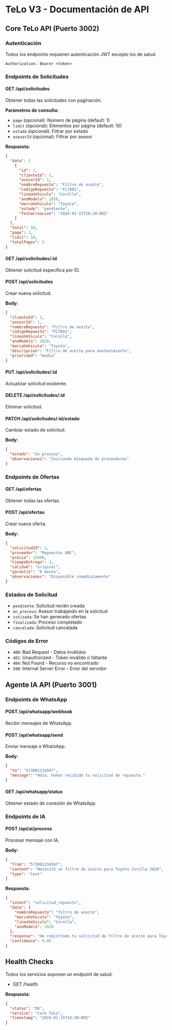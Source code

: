 # TeLo V3 - Documentación de API

## Core TeLo API (Puerto 3002)

### Autenticación
Todos los endpoints requieren autenticación JWT excepto los de salud.

```
Authorization: Bearer <token>
```

### Endpoints de Solicitudes

#### GET /api/solicitudes
Obtener todas las solicitudes con paginación.

**Parámetros de consulta:**
- `page` (opcional): Número de página (default: 1)
- `limit` (opcional): Elementos por página (default: 10)
- `estado` (opcional): Filtrar por estado
- `asesorId` (opcional): Filtrar por asesor

**Respuesta:**
```json
{
  "data": [
    {
      "id": 1,
      "clienteId": 1,
      "asesorId": 1,
      "nombreRepuesto": "Filtro de aceite",
      "codigoRepuesto": "FLT001",
      "lineaVehiculo": "Corolla",
      "anoModelo": 2020,
      "marcaVehiculo": "Toyota",
      "estado": "pendiente",
      "fechaCreacion": "2024-01-15T10:30:00Z"
    }
  ],
  "total": 50,
  "page": 1,
  "limit": 10,
  "totalPages": 5
}
```

#### GET /api/solicitudes/:id
Obtener solicitud específica por ID.

#### POST /api/solicitudes
Crear nueva solicitud.

**Body:**
```json
{
  "clienteId": 1,
  "asesorId": 1,
  "nombreRepuesto": "Filtro de aceite",
  "codigoRepuesto": "FLT001",
  "lineaVehiculo": "Corolla",
  "anoModelo": 2020,
  "marcaVehiculo": "Toyota",
  "descripcion": "Filtro de aceite para mantenimiento",
  "prioridad": "media"
}
```

#### PUT /api/solicitudes/:id
Actualizar solicitud existente.

#### DELETE /api/solicitudes/:id
Eliminar solicitud.

#### PATCH /api/solicitudes/:id/estado
Cambiar estado de solicitud.

**Body:**
```json
{
  "estado": "en_proceso",
  "observaciones": "Iniciando búsqueda de proveedores"
}
```

### Endpoints de Ofertas

#### GET /api/ofertas
Obtener todas las ofertas.

#### POST /api/ofertas
Crear nueva oferta.

**Body:**
```json
{
  "solicitudId": 1,
  "proveedor": "Repuestos ABC",
  "precio": 25000,
  "tiempoEntrega": 3,
  "calidad": "original",
  "garantia": "6 meses",
  "observaciones": "Disponible inmediatamente"
}
```

### Estados de Solicitud
- `pendiente`: Solicitud recién creada
- `en_proceso`: Asesor trabajando en la solicitud
- `cotizada`: Se han generado ofertas
- `finalizada`: Proceso completado
- `cancelada`: Solicitud cancelada

### Códigos de Error
- `400`: Bad Request - Datos inválidos
- `401`: Unauthorized - Token inválido o faltante
- `404`: Not Found - Recurso no encontrado
- `500`: Internal Server Error - Error del servidor

## Agente IA API (Puerto 3001)

### Endpoints de WhatsApp

#### POST /api/whatsapp/webhook
Recibir mensajes de WhatsApp.

#### POST /api/whatsapp/send
Enviar mensaje a WhatsApp.

**Body:**
```json
{
  "to": "573001234567",
  "message": "Hola, hemos recibido tu solicitud de repuesto."
}
```

#### GET /api/whatsapp/status
Obtener estado de conexión de WhatsApp.

### Endpoints de IA

#### POST /api/ai/process
Procesar mensaje con IA.

**Body:**
```json
{
  "from": "573001234567",
  "content": "Necesito un filtro de aceite para Toyota Corolla 2020",
  "type": "text"
}
```

**Respuesta:**
```json
{
  "intent": "solicitud_repuesto",
  "data": {
    "nombreRepuesto": "filtro de aceite",
    "marcaVehiculo": "Toyota",
    "lineaVehiculo": "Corolla",
    "anoModelo": 2020
  },
  "response": "He registrado tu solicitud de filtro de aceite para Toyota Corolla 2020. Un asesor te contactará pronto.",
  "confidence": 0.95
}
```

## Health Checks

Todos los servicios exponen un endpoint de salud:

- GET /health

**Respuesta:**
```json
{
  "status": "OK",
  "service": "Core TeLo",
  "timestamp": "2024-01-15T10:30:00Z"
}
```